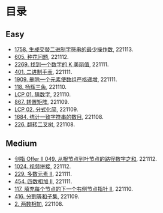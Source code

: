 # 目录

## Easy
- [1758. 生成交替二进制字符串的最少操作数](https://github.com/Aldenhovel/i-love-coding/blob/main/easy/1758.md), 221113.
- [605. 种花问题](https://github.com/Aldenhovel/i-love-coding/blob/main/easy/605.md), 221112.
- [2269. 找到一个数字的 K 美丽值](https://github.com/Aldenhovel/i-love-coding/blob/main/easy/2269.md), 221111.
- [401. 二进制手表](https://github.com/Aldenhovel/i-love-coding/blob/main/easy/401.md), 221111.
- [1909. 删除一个元素使数组严格递增](https://github.com/Aldenhovel/i-love-coding/blob/main/easy/1909.md), 221111.
- [118. 杨辉三角](https://github.com/Aldenhovel/i-love-coding/blob/main/easy/118.md), 221110.
- [LCP 01. 猜数字](https://github.com/Aldenhovel/i-love-coding/blob/main/easy/LCP01.md), 221110.
- [867. 转置矩阵](https://github.com/Aldenhovel/i-love-coding/blob/main/easy/867.md), 221109.
- [LCP 02. 分式化简](https://github.com/Aldenhovel/i-love-coding/blob/main/easy/LCP02.md), 221109.
- [1684. 统计一致字符串的数目](https://github.com/Aldenhovel/i-love-coding/blob/main/easy/1684.md), 221108.
- [226. 翻转二叉树](https://github.com/Aldenhovel/i-love-coding/blob/main/easy/226.md), 221108.

## Medium
- [剑指 Offer II 049. 从根节点到叶节点的路径数字之和](https://github.com/Aldenhovel/i-love-coding/blob/main/medium/offer049.md), 221112.
- [1024. 视频拼接](https://github.com/Aldenhovel/i-love-coding/blob/main/medium/1024.md), 221112.
- [229. 多数元素 II](https://github.com/Aldenhovel/i-love-coding/blob/main/medium/229.md), 221111.
- [454. 四数相加 II](https://github.com/Aldenhovel/i-love-coding/blob/main/medium/454.md), 221111.
- [117. 填充每个节点的下一个右侧节点指针 II](https://github.com/Aldenhovel/i-love-coding/blob/main/medium/117.md), 221110.
- [416. 分割等和子集](https://github.com/Aldenhovel/i-love-coding/blob/main/medium/416.md), 221109.
- [2. 两数相加](https://github.com/Aldenhovel/i-love-coding/blob/main/medium/2.md), 221108.

